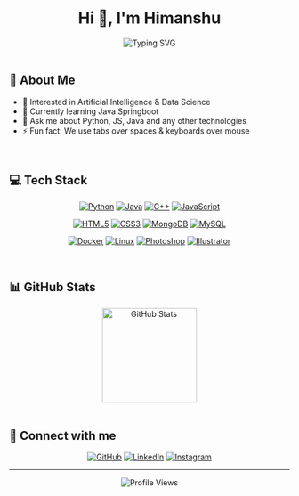 # <div align="center">Hi 👋, I'm Himanshu</div>

<div align="center">
  <img src="https://readme-typing-svg.herokuapp.com?font=Fira+Code&size=25&duration=2000&pause=2000&color=3B82F6&center=true&vCenter=true&width=435&lines=Software+Developer;AI+Enthusiast;Creative+Technologist" alt="Typing SVG" />
</div>

<br/>

## 🚀 About Me

- 👀 Interested in Artificial Intelligence & Data Science
- 🌱 Currently learning Java Springboot
- 💬 Ask me about Python, JS, Java and any other technologies
- ⚡ Fun fact: We use tabs over spaces & keyboards over mouse

<br/>

## 💻 Tech Stack

<div align="center">

  [![Python](https://img.shields.io/badge/Python-3776AB?style=for-the-badge&logo=python&logoColor=white)](https://www.python.org/)
  [![Java](https://img.shields.io/badge/Java-ED8B00?style=for-the-badge&logo=openjdk&logoColor=white)](https://www.java.com/)
  [![C++](https://img.shields.io/badge/C++-00599C?style=for-the-badge&logo=cplusplus&logoColor=white)](https://www.cplusplus.com/)
  [![JavaScript](https://img.shields.io/badge/JavaScript-F7DF1E?style=for-the-badge&logo=javascript&logoColor=black)](https://developer.mozilla.org/en-US/docs/Web/JavaScript)
  
  [![HTML5](https://img.shields.io/badge/HTML5-E34F26?style=for-the-badge&logo=html5&logoColor=white)](https://developer.mozilla.org/en-US/docs/Web/HTML)
  [![CSS3](https://img.shields.io/badge/CSS3-1572B6?style=for-the-badge&logo=css3&logoColor=white)](https://developer.mozilla.org/en-US/docs/Web/CSS)
  [![MongoDB](https://img.shields.io/badge/MongoDB-47A248?style=for-the-badge&logo=mongodb&logoColor=white)](https://www.mongodb.com/)
  [![MySQL](https://img.shields.io/badge/MySQL-4479A1?style=for-the-badge&logo=mysql&logoColor=white)](https://www.mysql.com/)
  
  [![Docker](https://img.shields.io/badge/Docker-2496ED?style=for-the-badge&logo=docker&logoColor=white)](https://www.docker.com/)
  [![Linux](https://img.shields.io/badge/Linux-FCC624?style=for-the-badge&logo=linux&logoColor=black)](https://www.linux.org/)
  [![Photoshop](https://img.shields.io/badge/Photoshop-31A8FF?style=for-the-badge&logo=adobe-photoshop&logoColor=white)](https://www.adobe.com/products/photoshop.html)
  [![Illustrator](https://img.shields.io/badge/Illustrator-FF9A00?style=for-the-badge&logo=adobe-illustrator&logoColor=white)](https://www.adobe.com/products/illustrator.html)

</div>

<br/>

## 📊 GitHub Stats

<div align="center">
  <img src="https://github-readme-stats-git-masterrstaa-rickstaa.vercel.app/api?username=iamhimanshu98&show_icons=true&theme=tokyonight&hide_border=true" alt="GitHub Stats" height="170"/>
<!--   <img src="https://streak-stats.demolab.com?user=iamhimanshu98&theme=tokyonight&hide_border=true" alt="GitHub Streak" height="170"/> -->
</div>

<br/>

## 🤝 Connect with me

<div align="center">
  
  [![GitHub](https://img.shields.io/badge/GitHub-100000?style=for-the-badge&logo=github&logoColor=white)](https://github.com/iamhimanshu98)
  [![LinkedIn](https://img.shields.io/badge/LinkedIn-0077B5?style=for-the-badge&logo=linkedin&logoColor=white)](https://linkedin.com/in/iamhimanshu98)
  [![Instagram](https://img.shields.io/badge/Instagram-E4405F?style=for-the-badge&logo=instagram&logoColor=white)](https://instagram.com/i.am.himanshu98)

</div>

---

<div align="center">
  <img src="https://komarev.com/ghpvc/?username=iamhimanshu98&style=flat-square&color=blue" alt="Profile Views"/>
</div>
